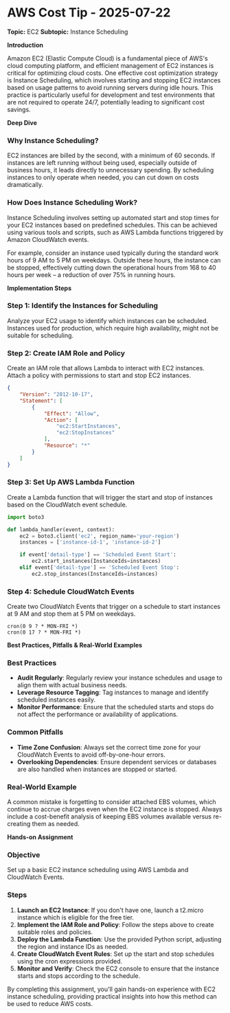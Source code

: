 # AWS Cost Tip - 2025-07-22
**Topic:** EC2
**Subtopic:** Instance Scheduling

**Introduction**

Amazon EC2 (Elastic Compute Cloud) is a fundamental piece of AWS's cloud computing platform, and efficient management of EC2 instances is critical for optimizing cloud costs. One effective cost optimization strategy is Instance Scheduling, which involves starting and stopping EC2 instances based on usage patterns to avoid running servers during idle hours. This practice is particularly useful for development and test environments that are not required to operate 24/7, potentially leading to significant cost savings.

**Deep Dive**

### Why Instance Scheduling?

EC2 instances are billed by the second, with a minimum of 60 seconds. If instances are left running without being used, especially outside of business hours, it leads directly to unnecessary spending. By scheduling instances to only operate when needed, you can cut down on costs dramatically.

### How Does Instance Scheduling Work?

Instance Scheduling involves setting up automated start and stop times for your EC2 instances based on predefined schedules. This can be achieved using various tools and scripts, such as AWS Lambda functions triggered by Amazon CloudWatch events.

For example, consider an instance used typically during the standard work hours of 9 AM to 5 PM on weekdays. Outside these hours, the instance can be stopped, effectively cutting down the operational hours from 168 to 40 hours per week – a reduction of over 75% in running hours.

**Implementation Steps**

### Step 1: Identify the Instances for Scheduling

Analyze your EC2 usage to identify which instances can be scheduled. Instances used for production, which require high availability, might not be suitable for scheduling.

### Step 2: Create IAM Role and Policy

Create an IAM role that allows Lambda to interact with EC2 instances. Attach a policy with permissions to start and stop EC2 instances.

```json
{
    "Version": "2012-10-17",
    "Statement": [
        {
            "Effect": "Allow",
            "Action": [
                "ec2:StartInstances",
                "ec2:StopInstances"
            ],
            "Resource": "*"
        }
    ]
}
```

### Step 3: Set Up AWS Lambda Function

Create a Lambda function that will trigger the start and stop of instances based on the CloudWatch event schedule.

```python
import boto3

def lambda_handler(event, context):
    ec2 = boto3.client('ec2', region_name='your-region')
    instances = ['instance-id-1', 'instance-id-2']

    if event['detail-type'] == 'Scheduled Event Start':
        ec2.start_instances(InstanceIds=instances)
    elif event['detail-type'] == 'Scheduled Event Stop':
        ec2.stop_instances(InstanceIds=instances)
```

### Step 4: Schedule CloudWatch Events

Create two CloudWatch Events that trigger on a schedule to start instances at 9 AM and stop them at 5 PM on weekdays.

```plaintext
cron(0 9 ? * MON-FRI *)
cron(0 17 ? * MON-FRI *)
```

**Best Practices, Pitfalls & Real-World Examples**

### Best Practices

- **Audit Regularly**: Regularly review your instance schedules and usage to align them with actual business needs.
- **Leverage Resource Tagging**: Tag instances to manage and identify scheduled instances easily.
- **Monitor Performance**: Ensure that the scheduled starts and stops do not affect the performance or availability of applications.

### Common Pitfalls

- **Time Zone Confusion**: Always set the correct time zone for your CloudWatch Events to avoid off-by-one-hour errors.
- **Overlooking Dependencies**: Ensure dependent services or databases are also handled when instances are stopped or started.

### Real-World Example

A common mistake is forgetting to consider attached EBS volumes, which continue to accrue charges even when the EC2 instance is stopped. Always include a cost-benefit analysis of keeping EBS volumes available versus re-creating them as needed.

**Hands-on Assignment**

### Objective

Set up a basic EC2 instance scheduling using AWS Lambda and CloudWatch Events.

### Steps

1. **Launch an EC2 Instance**: If you don't have one, launch a t2.micro instance which is eligible for the free tier.
2. **Implement the IAM Role and Policy**: Follow the steps above to create suitable roles and policies.
3. **Deploy the Lambda Function**: Use the provided Python script, adjusting the region and instance IDs as needed.
4. **Create CloudWatch Event Rules**: Set up the start and stop schedules using the cron expressions provided.
5. **Monitor and Verify**: Check the EC2 console to ensure that the instance starts and stops according to the schedule.

By completing this assignment, you'll gain hands-on experience with EC2 instance scheduling, providing practical insights into how this method can be used to reduce AWS costs.